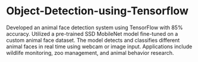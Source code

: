 # Object-Detection-using-Tensorflow
Developed an animal face detection system using TensorFlow with 85% accuracy. Utilized a pre-trained SSD MobileNet model fine-tuned on a custom animal face dataset. The model detects and classifies different animal faces in real time using webcam or image input. Applications include wildlife monitoring, zoo management, and animal behavior research.
